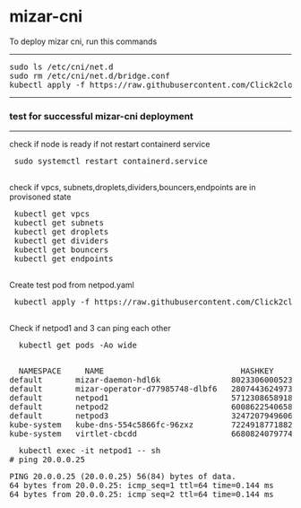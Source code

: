 # mizar-cni
<div>
To deploy mizar cni, run this commands
  </div>
  <hr>
<pre>
sudo ls /etc/cni/net.d  
sudo rm /etc/cni/net.d/bridge.conf
kubectl apply -f https://raw.githubusercontent.com/Click2cloud-gamma1/mizar-cni/main/deploy.mizar.yaml
</pre>
<hr>
<h3>
  test for successful mizar-cni deployment
 </h3>
 <hr>
 <div>
 check if node is ready if not restart containerd service
 <pre>
 sudo systemctl restart containerd.service
 </pre>
 </div>
 <div>
 check if vpcs, subnets,droplets,dividers,bouncers,endpoints are in provisoned state
 <pre>
 kubectl get vpcs
 kubectl get subnets
 kubectl get droplets
 kubectl get dividers
 kubectl get bouncers
 kubectl get endpoints
 </pre>
 </div>
 <div>
 Create test pod from netpod.yaml 
 <pre>
 kubectl apply -f https://raw.githubusercontent.com/Click2cloud-gamma1/mizar-cni/main/netpod.yaml
 </pre>
 </div>
 <div>
  Check if netpod1 and 3 can ping each other
  <pre>
  kubectl get pods -Ao wide
  </pre>
  <pre>
  NAMESPACE     NAME                             HASHKEY               READY   STATUS    RESTARTS   AGE     IP              NODE        NOMINATED NODE   READINESS GATES
default       mizar-daemon-hdl6k               8023306000523919195   1/1     Running   0          11m     192.168.1.242   centaurus   <none>           <none>
default       mizar-operator-d77985748-dlbf6   2807443624973927387   1/1     Running   0          11m     192.168.1.242   centaurus   <none>           <none>
default       netpod1                          5712308658918212290   1/1     Running   0          9m58s   20.0.0.5        centaurus   <none>           <none>
default       netpod2                          6008622540658758733   0/1     Pending   0          9m58s   <none>          <none>      <none>           <none>
default       netpod3                          3247207949606842015   1/1     Running   0          9m58s   20.0.0.25       centaurus   <none>           <none>
kube-system   kube-dns-554c5866fc-96zxz        7224918771882319920   3/3     Running   0          12m     10.88.0.42      centaurus   <none>           <none>
kube-system   virtlet-cbcdd                    6680824079774721614   3/3     Running   0          12m     192.168.1.242   
</pre>
  <pre>
  kubectl exec -it netpod1 -- sh
# ping 20.0.0.25
</pre>
 <pre>
PING 20.0.0.25 (20.0.0.25) 56(84) bytes of data.
64 bytes from 20.0.0.25: icmp_seq=1 ttl=64 time=0.144 ms
64 bytes from 20.0.0.25: icmp_seq=2 ttl=64 time=0.144 ms
</pre>
